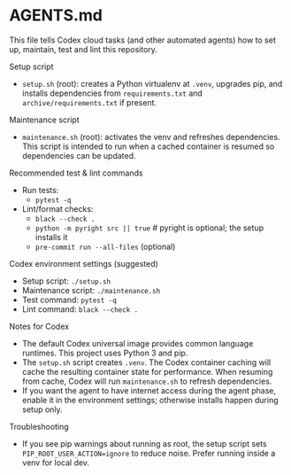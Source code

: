# AGENTS.md

This file tells Codex cloud tasks (and other automated agents) how to set up, maintain, test and lint this repository.

Setup script

- `setup.sh` (root): creates a Python virtualenv at `.venv`, upgrades pip, and installs dependencies from `requirements.txt` and `archive/requirements.txt` if present.

Maintenance script

- `maintenance.sh` (root): activates the venv and refreshes dependencies. This script is intended to run when a cached container is resumed so dependencies can be updated.

Recommended test & lint commands

- Run tests:
  - `pytest -q`
- Lint/format checks:
  - `black --check .`
  - `python -m pyright src || true` # pyright is optional; the setup installs it
  - `pre-commit run --all-files` (optional)

Codex environment settings (suggested)

- Setup script: `./setup.sh`
- Maintenance script: `./maintenance.sh`
- Test command: `pytest -q`
- Lint command: `black --check .`

Notes for Codex

- The default Codex universal image provides common language runtimes. This project uses Python 3 and pip.
- The `setup.sh` script creates `.venv`. The Codex container caching will cache the resulting container state for performance. When resuming from cache, Codex will run `maintenance.sh` to refresh dependencies.
- If you want the agent to have internet access during the agent phase, enable it in the environment settings; otherwise installs happen during setup only.

Troubleshooting

- If you see pip warnings about running as root, the setup script sets `PIP_ROOT_USER_ACTION=ignore` to reduce noise. Prefer running inside a venv for local dev.
